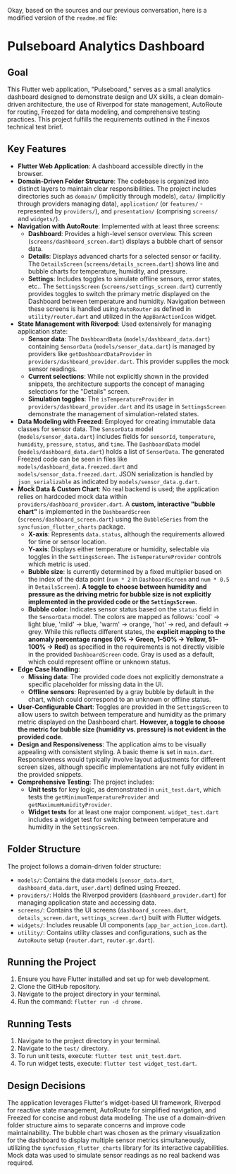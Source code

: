 Okay, based on the sources and our previous conversation, here is a modified version of the `readme.md` file:

# Pulseboard Analytics Dashboard

## Goal

This Flutter web application, "Pulseboard," serves as a small analytics dashboard designed to demonstrate design and UX skills, a clean domain-driven architecture, the use of Riverpod for state management, AutoRoute for routing, Freezed for data modeling, and comprehensive testing practices. This project fulfills the requirements outlined in the Finexos technical test brief.

## Key Features

*   **Flutter Web Application**: A dashboard accessible directly in the browser.
*   **Domain-Driven Folder Structure**: The codebase is organized into distinct layers to maintain clear responsibilities. The project includes directories such as `domain/` (implicitly through models), `data/` (implicitly through providers managing data), `application/` (or `features/` - represented by `providers/`), and `presentation/` (comprising `screens/` and `widgets/`).
*   **Navigation with AutoRoute**: Implemented with at least three screens:
    *   **Dashboard**: Provides a high-level sensor overview. This screen (`screens/dashboard_screen.dart`) displays a bubble chart of sensor data.
    *   **Details**: Displays advanced charts for a selected sensor or facility. The `DetailsScreen` (`screens/details_screen.dart`) shows line and bubble charts for temperature, humidity, and pressure.
    *   **Settings**: Includes toggles to simulate offline sensors, error states, etc.. The `SettingsScreen` (`screens/settings_screen.dart`) currently provides toggles to switch the primary metric displayed on the Dashboard between temperature and humidity. Navigation between these screens is handled using `AutoRouter` as defined in `utility/router.dart` and utilized in the `AppBarActionIcon` widget.
*   **State Management with Riverpod**: Used extensively for managing application state:
    *   **Sensor data**: The `DashboardData` (`models/dashboard_data.dart`) containing `SensorData` (`models/sensor_data.dart`) is managed by providers like `getDashboardDataProvider` in `providers/dashboard_provider.dart`. This provider supplies the mock sensor readings.
    *   **Current selections**: While not explicitly shown in the provided snippets, the architecture supports the concept of managing selections for the "Details" screen.
    *   **Simulation toggles**: The `isTemperatureProvider` in `providers/dashboard_provider.dart` and its usage in `SettingsScreen` demonstrate the management of simulation-related states.
*   **Data Modeling with Freezed**: Employed for creating immutable data classes for sensor data. The `SensorData` model (`models/sensor_data.dart`) includes fields for `sensorId`, `temperature`, `humidity`, `pressure`, `status`, and `time`. The `DashboardData` model (`models/dashboard_data.dart`) holds a list of `SensorData`. The generated Freezed code can be seen in files like `models/dashboard_data.freezed.dart` and `models/sensor_data.freezed.dart`. JSON serialization is handled by `json_serializable` as indicated by `models/sensor_data.g.dart`.
*   **Mock Data & Custom Chart**: No real backend is used; the application relies on hardcoded mock data within `providers/dashboard_provider.dart`. A **custom, interactive "bubble chart"** is implemented in the `DashboardScreen` (`screens/dashboard_screen.dart`) using the `BubbleSeries` from the `syncfusion_flutter_charts` package.
    *   **X-axis**: Represents `data.status`, although the requirements allowed for time or sensor location.
    *   **Y-axis**: Displays either temperature or humidity, selectable via toggles in the `SettingsScreen`. The `isTemperatureProvider` controls which metric is used.
    *   **Bubble size**: Is currently determined by a fixed multiplier based on the index of the data point (`num * 2` in `DashboardScreen` and `num * 0.5` in `DetailsScreen`). **A toggle to choose between humidity and pressure as the driving metric for bubble size is not explicitly implemented in the provided code or the `SettingsScreen`**.
    *   **Bubble color**: Indicates sensor status based on the `status` field in the `SensorData` model. The colors are mapped as follows: 'cool' -> light blue, 'mild' -> blue, 'warm' -> orange, 'hot' -> red, and default -> grey. While this reflects different states, the **explicit mapping to the anomaly percentage ranges (0% -> Green, 1–50% -> Yellow, 51–100% -> Red)** as specified in the requirements is not directly visible in the provided `DashboardScreen` code. Gray is used as a default, which could represent offline or unknown status.
*   **Edge Case Handling**:
    *   **Missing data**: The provided code does not explicitly demonstrate a specific placeholder for missing data in the UI.
    *   **Offline sensors**: Represented by a gray bubble by default in the chart, which could correspond to an unknown or offline status.
*   **User-Configurable Chart**: Toggles are provided in the `SettingsScreen` to allow users to switch between temperature and humidity as the primary metric displayed on the Dashboard chart. **However, a toggle to choose the metric for bubble size (humidity vs. pressure) is not evident in the provided code**.
*   **Design and Responsiveness**: The application aims to be visually appealing with consistent styling. A basic theme is set in `main.dart`. Responsiveness would typically involve layout adjustments for different screen sizes, although specific implementations are not fully evident in the provided snippets.
*   **Comprehensive Testing**: The project includes:
    *   **Unit tests** for key logic, as demonstrated in `unit_test.dart`, which tests the `getMinimumTemperatureProvider` and `getMaximumHumidityProvider`.
    *   **Widget tests** for at least one major component. `widget_test.dart` includes a widget test for switching between temperature and humidity in the `SettingsScreen`.

## Folder Structure

The project follows a domain-driven folder structure:

*   `models/`: Contains the data models (`sensor_data.dart`, `dashboard_data.dart`, `user.dart`) defined using Freezed.
*   `providers/`: Holds the Riverpod providers (`dashboard_provider.dart`) for managing application state and accessing data.
*   `screens/`: Contains the UI screens (`dashboard_screen.dart`, `details_screen.dart`, `settings_screen.dart`) built with Flutter widgets.
*   `widgets/`: Includes reusable UI components (`app_bar_action_icon.dart`).
*   `utility/`: Contains utility classes and configurations, such as the `AutoRoute` setup (`router.dart`, `router.gr.dart`).

## Running the Project

1.  Ensure you have Flutter installed and set up for web development.
2.  Clone the GitHub repository.
3.  Navigate to the project directory in your terminal.
4.  Run the command: `flutter run -d chrome`.

## Running Tests

1.  Navigate to the project directory in your terminal.
2.  Navigate to the `test/` directory.
3.  To run unit tests, execute: `flutter test unit_test.dart`.
4.  To run widget tests, execute: `flutter test widget_test.dart`.

## Design Decisions

The application leverages Flutter's widget-based UI framework, Riverpod for reactive state management, AutoRoute for simplified navigation, and Freezed for concise and robust data modeling. The use of a domain-driven folder structure aims to separate concerns and improve code maintainability. The bubble chart was chosen as the primary visualization for the dashboard to display multiple sensor metrics simultaneously, utilizing the `syncfusion_flutter_charts` library for its interactive capabilities. Mock data was used to simulate sensor readings as no real backend was required.